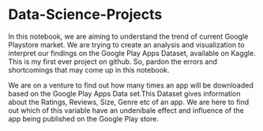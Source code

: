 # Data-Science-Projects

In this notebook, we are aiming to understand the trend of current Google Playstore market.
We are trying to create an analysis and visualization to interpret our findings on the Google Play Apps Dataset, available on Kaggle. 
This is my first ever project on github. So, pardon the errors and shortcomings that may come up in this notebook.

We are on a venture to find out how many times an app will be downloaded based on the Google Play Apps Data set.This Dataset gives information about the Ratings,
Reviews, Size, Genre etc of an app. We are here to find out which of this variable have an undenibale effect and influence of the app being published on the Google Play store.
